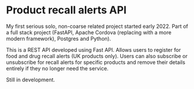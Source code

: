 # Product recall alerts API

My first serious solo, non-coarse related project started early 2022. Part of a full stack project (FastAPI, Apache Cordova (replacing with a more modern framework), Postgres and Python).

This is a REST API developed using Fast API. Allows users to register for food and drug recall alerts (UK products only). Users can also subscribe or unsubscribe for recall alerts for specific products and remove their details entirely if they no longer need the service.

Still in development.
